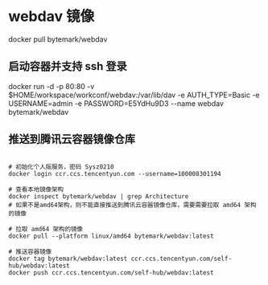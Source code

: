 # webdav 镜像

docker pull bytemark/webdav

## 启动容器并支持 ssh 登录

docker run -d -p 80:80 -v $HOME/workspace/workconf/webdav:/var/lib/dav -e AUTH_TYPE=Basic -e USERNAME=admin -e PASSWORD=E5YdHu9D3 --name webdav bytemark/webdav

## 推送到腾讯云容器镜像仓库

```shell

# 初始化个人版服务，密码 Sysz0210
docker login ccr.ccs.tencentyun.com --username=100008301194

# 查看本地镜像架构
docker inspect bytemark/webdav | grep Architecture
# 如果不是amd64架构，则不能直接推送到腾讯云容器镜像仓库，需要需要拉取 amd64 架构的镜像

# 拉取 amd64 架构的镜像
docker pull --platform linux/amd64 bytemark/webdav:latest

# 推送容器镜像
docker tag bytemark/webdav:latest ccr.ccs.tencentyun.com/self-hub/webdav:latest
docker push ccr.ccs.tencentyun.com/self-hub/webdav:latest
```